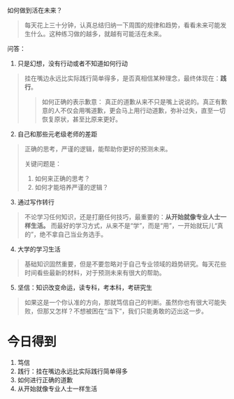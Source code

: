 如何做到活在未来？
> 每天花上三十分钟，认真总结归纳一下周围的规律和趋势，看看未来可能发生什么。这种练习做的越多，就越有可能活在未来。

问答：

1. 只是幻想，没有行动或者不知道如何行动
> 挂在嘴边永远比实际践行简单得多，是否真相信某种理念，最终体现在：**践行**。
> 
> >如何正确的表示歉意： 真正的道歉从来不只是嘴上说说的。真正有歉意的人不仅会用嘴道歉，更会马上用行动道歉，弥补过失，直至一切恢复原状，甚至比原来更好。

2. 自己和那些元老级老师的差距
> 正确的思考，严谨的逻辑，能帮助你更好的预测未来。
> 
> 关键问题是：
> 1. 如何来正确的思考？
> 2. 如何才能培养严谨的逻辑？

3. 通过写作转行
> 不论学习任何知识，还是打磨任何技巧，最重要的：**从开始就像专业人士一样生活。** 而最好的学习方式，从来不是“学”，而是“用”，一开始就玩儿“真的”，绝不拿自己当业务选手。

4. 大学的学习生活
> 基础知识固然重要，但是不要忽略对于自己专业领域的趋势研究。每天花些时间看些最新的材料，对于预测未来有很大的帮助。

5. 坚信：知识改变命运，读专科，考本科，考研究生
> 如果这是一个你认准的方向，那就笃信自己的判断。虽然你也有很大可能失败，但那又怎样？不想被困在“当下”，我们只能勇敢的迈出这一步。

# 今日得到

1. 笃信
2. 践行：挂在嘴边永远比实际践行简单得多
3. 如何进行正确的道歉
4. 从开始就像专业人士一样生活




